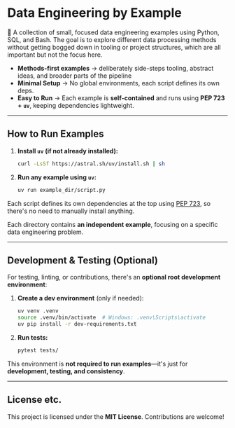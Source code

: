 # Data Engineering by Example

🚀 A collection of small, focused data engineering examples using Python, SQL, and Bash. The goal is to explore different data processing methods without getting bogged down in tooling or project structures, which are all important but not the focus here.  

- **Methods-first examples** → deliberately side-steps tooling, abstract ideas, and broader parts of the pipeline
- **Minimal Setup** → No global environments, each script defines its own deps.  
- **Easy to Run** → Each example is **self-contained** and runs using **PEP 723 + `uv`**, keeping dependencies lightweight.

---

## How to Run Examples

1. **Install `uv` (if not already installed):**  
   ```bash
   curl -LsSf https://astral.sh/uv/install.sh | sh
   ```
   
2. **Run any example using `uv`:**  
   ```bash
   uv run example_dir/script.py
   ```

Each script defines its own dependencies at the top using [PEP 723](https://peps.python.org/pep-0723/), so there's no need to manually install anything.  

Each directory contains **an independent example**, focusing on a specific data engineering problem.

---

## Development & Testing (Optional)

For testing, linting, or contributions, there's an **optional root development environment**:  

1. **Create a dev environment** (only if needed):  
   ```bash
   uv venv .venv
   source .venv/bin/activate  # Windows: .venv\Scripts\activate
   uv pip install -r dev-requirements.txt
   ```
   
2. **Run tests:**  
   ```bash
   pytest tests/
   ```

This environment is **not required to run examples**—it's just for **development, testing, and consistency**.

---

## License etc.
This project is licensed under the **MIT License**. Contributions are welcome!
